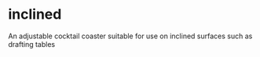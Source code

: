# inclined
An adjustable cocktail coaster suitable for use on inclined surfaces such as drafting tables

